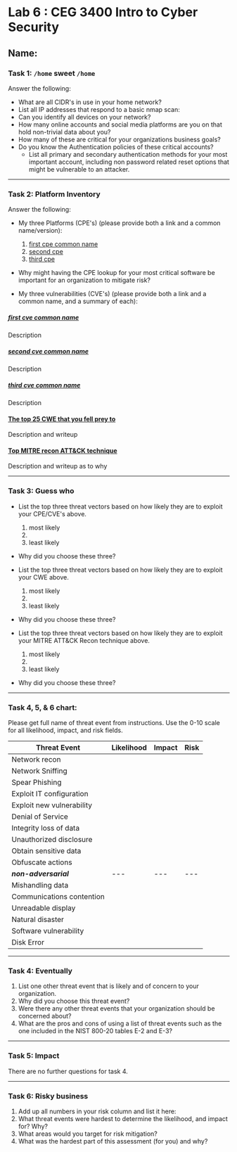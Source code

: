 # Lab 6 : CEG 3400 Intro to Cyber Security

## Name:

### Task 1: `/home` sweet `/home`

Answer the following:

* What are all CIDR's in use in your home network?
* List all IP addresses that respond to a basic nmap scan: 
* Can you identify all devices on your network?
* How many online accounts and social media platforms are you on
  that hold non-trivial data about you?
* How many of these are critical for your organizations business goals?
* Do you know the Authentication policies of these critical accounts?
  * List all primary and secondary authentication methods for your most 
    important account, including non password related reset options 
    that might be vulnerable to an attacker.

---

### Task 2: Platform Inventory

Answer the following:

* My three Platforms (CPE's) (please provide both a link and a common name/version):
  1. [first cpe common name](www.first-cpe-link.com)
  2. [second cpe](second.com) 
  3. [third cpe](thrid.com)
* Why might having the CPE lookup for your most critical software be important
  for an organization to mitigate risk?

* My three vulnerabilities (CVE's) (please provide both a link and a common name, and a summary of each):

##### [first cve common name](www.first-cve-link.com)

Description

##### [second cve common name](www.second-cve-link.com)

Description

##### [third cve common name](www.third-cve-link.com)

Description

#### [The top 25 CWE that you fell prey to](link-to-cwe.com)

Description and writeup

#### [Top MITRE recon ATT&CK technique](link-to-technique)

Description and writeup as to why

---

### Task 3: Guess who

* List the top three threat vectors based on how likely they are to exploit your CPE/CVE's above.
  1. most likely
  2. 
  3. least likely
* Why did you choose these three?

* List the top three threat vectors based on how likely they are to exploit your CWE above.
  1. most likely
  2. 
  3. least likely
* Why did you choose these three?

* List the top three threat vectors based on how likely they are to exploit your MITRE ATT&CK Recon technique above.
  1. most likely
  2. 
  3. least likely
* Why did you choose these three?

---

### Task 4, 5, & 6 chart:

Please get full name of threat event from instructions.  Use the 0-10 scale 
for all likelihood, impact, and risk fields.

| **Threat Event**        | **Likelihood** | **Impact** | **Risk** |
| ---                     | ---            | ---        | ---      |
| Network recon           |                |            |          |
| Network Sniffing        |                |            |          |
| Spear Phishing          |                |            |          |
| Exploit IT configuration|                |            |          |
| Exploit new vulnerability|                |            |          |
| Denial of Service       |                |            |          |
| Integrity loss of data  |                |            |          |
| Unauthorized disclosure |                |            |          |
| Obtain sensitive data   |                |            |          |
| Obfuscate actions       |                |            |          |
| ***non-adversarial***   | ---            | ---        | ---      |
| Mishandling data        |                |            |          |
| Communications contention|                |            |          |
| Unreadable display      |                |            |          |
| Natural disaster        |                |            |          |
| Software vulnerability  |                |            |          |
| Disk Error              |                |            |          |

---

### Task 4: Eventually

1. List one other threat event that is likely and of concern to your organization.
2. Why did you choose this threat event?
3. Were there any other threat events that your organization should be concerned about?  
4. What are the pros and cons of using a list of threat events such as the one included
   in the NIST 800-20 tables E-2 and E-3?

---

### Task 5: Impact

There are no further questions for task 4.

---

### Task 6: Risky business

1. Add up all numbers in your risk column and list it here:
2. What threat events were hardest to determine the likelihood, and impact for? Why?
3. What areas would you target for risk mitigation?
4. What was the hardest part of this assessment (for you) and why?


